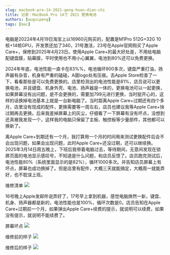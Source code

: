 ```yaml
---
slug: macbook-pro-14-2021-geng-huan-dian-chi
title: 记录｜MacBook Pro 14寸 2021 更换电池
authors: [wuguipeng]
tags: [mac]
---
```


<!-- truncate -->

电脑是20224年4月19日淘宝上以16960元购买的，配置是M1Pro 512G+32G 10核+14核GPU，开发票还加了340，21号激活，23号在Apple官网购买了Apple Care+，保修到2025年4月23日。使用Apple Care+的最大好处是，不用给电脑配键盘膜，贴幕膜，平时使用也不用小心翼翼，电池到80%还可以免费更换。

2024年年底，电池性能一直卡在83%%，电池循环900多次，键盘严重打油，扬声器有杂音，机身有严重的磕碰，A面logo处有压痕。去Apple Store检查了一下，看看那些是可以免费更换的。店里检测出的电池性能是81%，店员说可以更换电池，并且键盘、机身外壳、电池、扬声器是一体的，更换电池可以一起更换，如果屏幕没有出问题，是不会更换的，需要加799元进行更换，当时挺开心的，这样的话换掉电池基本上就是一台新电脑了。当时距离Apple Care+过期还有四个多月，店里没有现成的配件，更换需要等一周左右，店员也建议我等Apple Care+快过期再去更换。后来我差掉屏幕上的灰尘，仔细看了一下屏幕有没有坏点，没想到还真被我发现一个，这样我的电脑只保留了主板、触控板等少量部件，其他都可以换新了。

离Apple Care+到期还有一个月，我打算用一个月的时间用来测试更换配件后会不会出现问题，如果会出现问题，此时Apple Care+还没过期，还可以继续换。2025年3月14日周五晚上，下班后我带着电脑过去，等待期间，无意间发现在锁屏页面的电池显示感叹号，不知道是什么问题，和店员反馈了。店员跑完测试后，电池性能80%（系统里面显示的是82%），循环1000多次。并告知店员屏幕上有坏点，屏幕也成功换掉了。但是店里有配件，大概三天就能搞定，大概周一就能弄好，也不耽误上班。

维修清单
![](https://oss.wuguipeng.com/image/2025/03/74e11448848cd58b85e968086adf6360f2d89415.png)

16号晚上Apple发邮件说弄好了，17号早上拿到机器，感觉电脑焕然一新，键盘、机身、扬声器都是新的，电池性能也是100%，循环次数是0。店员告知在Apple Care+过期前一个月，如果弹出Apple Care+续费的提示，就说明可以续费，如果没有提示，就说明不能续费了。

屏幕坏点
![](https://oss.wuguipeng.com/image/2025/03/34b94487bea2d5173fc8854faad08d09a0f12a57.png)


维修前的样子
![](https://oss.wuguipeng.com/image/2025/03/63a75c5a8cb51c7be5a36929dc03771c0ef7b8dc.jpeg)


维修后的样子
![](https://oss.wuguipeng.com/image/2025/03/b8e7cd5d4be030c516f8b3e6772b9d1eb9beb048.jpeg)
